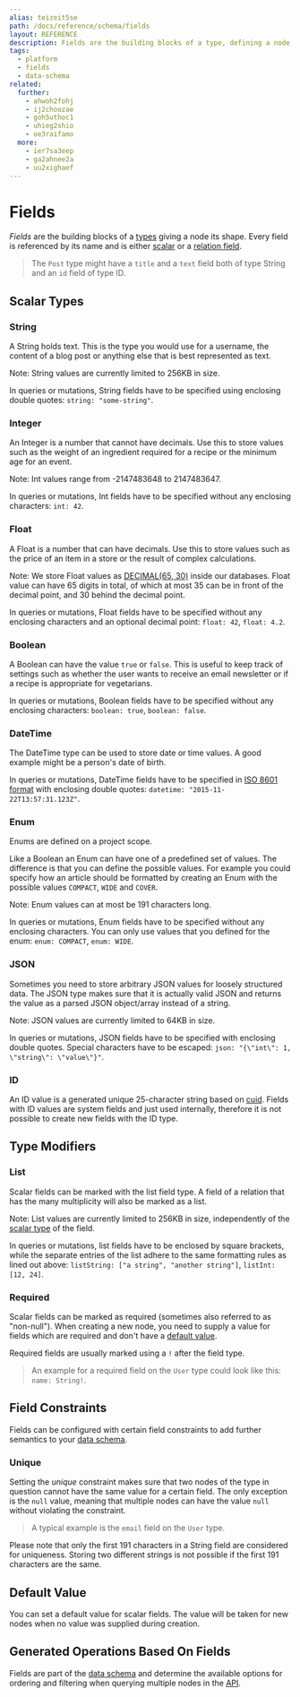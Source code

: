 ```yaml
---
alias: teizeit5se
path: /docs/reference/schema/fields
layout: REFERENCE
description: Fields are the building blocks of a type, defining a node's shape. A field has a name and is either scalar or belongs to a relation.
tags:
  - platform
  - fields
  - data-schema
related:
  further:
    - ahwoh2fohj
    - ij2choozae
    - goh5uthoc1
    - uhieg2shio
    - oe3raifamo
  more:
    - ier7sa3eep
    - ga2ahnee2a
    - uu2xighaef
---
```


# Fields

*Fields* are the building blocks of a [types](!alias-ij2choozae) giving a node its shape. Every field is referenced by its name and is either [scalar](#scalar-types) or a [relation field](!alias-goh5uthoc1).

> The `Post` type might have a `title` and a `text` field both of type String and an `id` field of type ID.

## Scalar Types

### String

A String holds text. This is the type you would use for a username, the content of a blog post or anything else that is best represented as text.

Note: String values are currently limited to 256KB in size.

In queries or mutations, String fields have to be specified using enclosing double quotes: `string: "some-string"`.

### Integer

An Integer is a number that cannot have decimals. Use this to store values such as the weight of an ingredient required for a recipe or the minimum age for an event.

Note: Int values range from -2147483648 to 2147483647.

In queries or mutations, Int fields have to be specified without any enclosing characters: `int: 42`.

### Float

A Float is a number that can have decimals. Use this to store values such as the price of an item in a store or the result of complex calculations.

Note: We store Float values as [DECIMAL(65, 30)](https://dev.mysql.com/doc/refman/5.7/en/fixed-point-types.html) inside our databases. Float value can have 65 digits in total, of which at most 35 can be in front of the decimal point, and 30 behind the decimal point.

In queries or mutations, Float fields have to be specified without any enclosing characters and an optional decimal point: `float: 42`, `float: 4.2`.

### Boolean

A Boolean can have the value `true` or `false`. This is useful to keep track of settings such as whether the user wants to receive an email newsletter or if a recipe is appropriate for vegetarians.

In queries or mutations, Boolean fields have to be specified without any enclosing characters: `boolean: true`, `boolean: false`.

### DateTime

The DateTime type can be used to store date or time values. A good example might be a person's date of birth.

In queries or mutations, DateTime fields have to be specified in [ISO 8601 format](https://en.wikipedia.org/wiki/ISO_8601) with enclosing double quotes: `datetime: "2015-11-22T13:57:31.123Z"`.

### Enum

Enums are defined on a project scope.

Like a Boolean an Enum can have one of a predefined set of values. The difference is that you can define the possible values. For example you could specify how an article should be formatted by creating an Enum with the possible values `COMPACT`, `WIDE` and `COVER`.

Note: Enum values can at most be 191 characters long.

In queries or mutations, Enum fields have to be specified without any enclosing characters. You can only use values that you defined for the enum: `enum: COMPACT`, `enum: WIDE`.

### JSON

Sometimes you need to store arbitrary JSON values for loosely structured data. The JSON type makes sure that it is actually valid JSON and returns the value as a parsed JSON object/array instead of a string.

Note: JSON values are currently limited to 64KB in size.

In queries or mutations, JSON fields have to be specified with enclosing double quotes. Special characters have to be escaped: `json: "{\"int\": 1, \"string\": \"value\"}"`.

<!--
### GeoPoint

*Coming soon...*
-->

### ID

An ID value is a generated unique 25-character string based on [cuid](https://github.com/graphcool/cuid-java). Fields with ID values are system fields and just used internally, therefore it is not possible to create new fields with the ID type.

## Type Modifiers

### List

Scalar fields can be marked with the list field type. A field of a relation that has the many multiplicity will also be marked as a list.

Note: List values are currently limited to 256KB in size, independently of the [scalar type](#scalar-types) of the field.

In queries or mutations, list fields have to be enclosed by square brackets, while the separate entries of the list adhere to the same formatting rules as lined out above: `listString: ["a string", "another string"]`, `listInt: [12, 24]`.

### Required

Scalar fields can be marked as required (sometimes also referred to as "non-null"). When creating a new node, you need to supply a value for fields which are required and don't have a [default value](#default-value).

Required fields are usually marked using a `!` after the field type.

> An example for a required field on the `User` type could look like this: `name: String!`.

## Field Constraints

Fields can be configured with certain field constraints to add further semantics to your [data schema](!alias-ahwoh2fohj).

### Unique

Setting the *unique* constraint makes sure that two nodes of the type in question cannot have the same value for a certain field. The only exception is the `null` value, meaning that multiple nodes can have the value `null` without violating the constraint.

> A typical example is the `email` field on the `User` type.

Please note that only the first 191 characters in a String field are considered for uniqueness. Storing two different strings is not possible if the first 191 characters are the same.

## Default Value

You can set a default value for scalar fields. The value will be taken for new nodes when no value was supplied during creation.

## Generated Operations Based On Fields

Fields are part of the [data schema](!alias-ahwoh2fohj) and determine the available options for ordering and filtering when querying multiple nodes in the [API](!alias-pa2aothaec).
